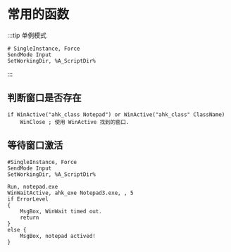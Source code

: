 # 常用的函数

:::tip
单例模式

```autohotkey
# SingleInstance, Force
SendMode Input
SetWorkingDir, %A_ScriptDir%
```

:::

## 判断窗口是否存在

```autohotkey
if WinActive("ahk_class Notepad") or WinActive("ahk_class" ClassName)
    WinClose ; 使用 WinActive 找到的窗口.
```

## 等待窗口激活

```autohotkey
#SingleInstance, Force
SendMode Input
SetWorkingDir, %A_ScriptDir%

Run, notepad.exe
WinWaitActive, ahk_exe Notepad3.exe, , 5
if ErrorLevel
{
    MsgBox, WinWait timed out.
    return
}
else {
    MsgBox, notepad actived!
}
```
